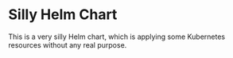 # Silly Helm Chart

This is a very silly Helm chart, which is applying some Kubernetes resources without any real purpose.
